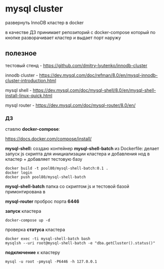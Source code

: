 # mysql cluster

развернуть InnoDB кластер в docker 

в качестве ДЗ принимает репозиторий с docker-compose
который по кнопке разворачивает кластер и выдает порт наружу



## полезное

тестовый стенд - https://github.com/dmitry-lyutenko/innodb-cluster

innodb cluster - https://dev.mysql.com/doc/refman/8.0/en/mysql-innodb-cluster-introduction.html

mysql shell - https://dev.mysql.com/doc/mysql-shell/8.0/en/mysql-shell-install-linux-quick.html

mysql router - https://dev.mysql.com/doc/mysql-router/8.0/en/

### ДЗ

ставлю **docker-compose**: 

https://docs.docker.com/compose/install/



**mysql-shell:** создаю контейнер **mysql-shell-batch** из Dockerfile: делает запуск js скрипта  для инициализации кластера и добавления нод в кластер + добавляет тестовую базу 

```
docker build -t pool80/mysql-shell-batch:0.1 .
docker login
docker push pool80/mysql-shell-batch
```



**mysql-shell-batch** папка со скриптом js и тестовой базой примонтирована в 



**mysql-router** проброс порта  **6446**



**запуск** кластера

```
docker-compose up -d
```



проверка **статуса** кластера

```
docker exec -ti mysql-shell-batch bash
mysqlsh --uri root@mysql-shell-batch -e "dba.getCluster().status()"
```



**подключение** к кластеру

```
mysql -u root -pmysql -P6446 -h 127.0.0.1
```

